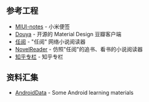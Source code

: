 ## 参考工程

- [MIUI-notes](https://github.com/MiCode/Notes) - 小米便签
- [Douya](https://github.com/DreaminginCodeZH/Douya) - 开源的 Material Design 豆瓣客户端
- [任阅](https://github.com/smuyyh/BookReader) - "任阅" 网络小说阅读器
- [NovelReader](https://github.com/newbiechen1024/NovelReader) - 仿照"任阅"的追书、看书的小说阅读器
- [知乎专栏](https://github.com/bxbxbai/ZhuanLan) - 知乎专栏


## 资料汇集

- [AndroidData](https://github.com/Freelander/Android_Data) - Some Android learning materials

